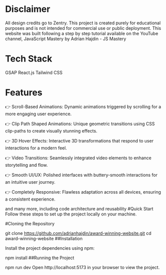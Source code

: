 # Disclaimer
All design credits go to Zentry. This project is created purely for educational purposes and is not intended for commercial use or public deployment.
This website was built following a step by step tutorial available on the YouTube channel, JavaScript Mastery by Adrian Hajdin - JS Mastery
# Tech Stack
GSAP
React.js
Tailwind CSS
# Features
👉 Scroll-Based Animations: Dynamic animations triggered by scrolling for a more engaging user experience.

👉 Clip Path Shaped Animations: Unique geometric transitions using CSS clip-paths to create visually stunning effects.

👉 3D Hover Effects: Interactive 3D transformations that respond to user interactions for a modern feel.

👉 Video Transitions: Seamlessly integrated video elements to enhance storytelling and flow.

👉 Smooth UI/UX: Polished interfaces with buttery-smooth interactions for an intuitive user journey.

👉 Completely Responsive: Flawless adaptation across all devices, ensuring a consistent experience.

and many more, including code architecture and reusability
#Quick Start
Follow these steps to set up the project locally on your machine.


#Cloning the Repository

git clone https://github.com/adrianhajdin/award-winning-website.git
cd award-winning-website
##Installation

Install the project dependencies using npm:

npm install
##Running the Project

npm run dev
Open http://localhost:5173 in your browser to view the project.

